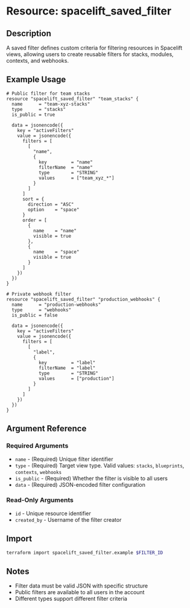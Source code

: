 # Resource: spacelift_saved_filter

## Description
A saved filter defines custom criteria for filtering resources in Spacelift views, allowing users to create reusable filters for stacks, modules, contexts, and webhooks.

## Example Usage
```hcl
# Public filter for team stacks
resource "spacelift_saved_filter" "team_stacks" {
  name      = "team-xyz-stacks"
  type      = "stacks"
  is_public = true
  
  data = jsonencode({
    key = "activeFilters"
    value = jsonencode({
      filters = [
        [
          "name",
          {
            key         = "name"
            filterName  = "name"
            type        = "STRING"
            values      = ["team_xyz_*"]
          }
        ]
      ]
      sort = {
        direction = "ASC"
        option    = "space"
      }
      order = [
        {
          name    = "name"
          visible = true
        },
        {
          name    = "space"
          visible = true
        }
      ]
    })
  })
}

# Private webhook filter
resource "spacelift_saved_filter" "production_webhooks" {
  name      = "production-webhooks"
  type      = "webhooks"
  is_public = false
  
  data = jsonencode({
    key = "activeFilters"
    value = jsonencode({
      filters = [
        [
          "label",
          {
            key         = "label"
            filterName  = "label"
            type        = "STRING"
            values      = ["production"]
          }
        ]
      ]
    })
  })
}
```

## Argument Reference

### Required Arguments
* `name` - (Required) Unique filter identifier
* `type` - (Required) Target view type. Valid values: `stacks`, `blueprints`, `contexts`, `webhooks`
* `is_public` - (Required) Whether the filter is visible to all users
* `data` - (Required) JSON-encoded filter configuration

### Read-Only Arguments
* `id` - Unique resource identifier
* `created_by` - Username of the filter creator

## Import
```bash
terraform import spacelift_saved_filter.example $FILTER_ID
```

## Notes
* Filter data must be valid JSON with specific structure
* Public filters are available to all users in the account
* Different types support different filter criteria